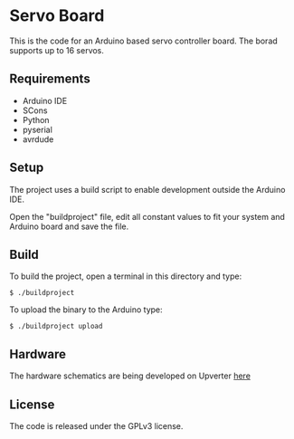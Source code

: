 # Servo Board

This is the code for an Arduino based servo controller board. The borad supports up to 16 servos.


## Requirements

- Arduino IDE
- SCons
- Python
- pyserial
- avrdude


## Setup

The project uses a build script to enable development outside the Arduino IDE.

Open the "buildproject" file, edit all constant values to fit your system and Arduino board and
save the file.


## Build

To build the project, open a terminal in this directory and type:

	$ ./buildproject

To upload the binary to the Arduino type:

	$ ./buildproject upload


## Hardware
The hardware schematics are being developed on Upverter [here](http://upverter.com/tirithen/fa5b6d5bb2f373fc/servoboard/)


## License

The code is released under the GPLv3 license.
